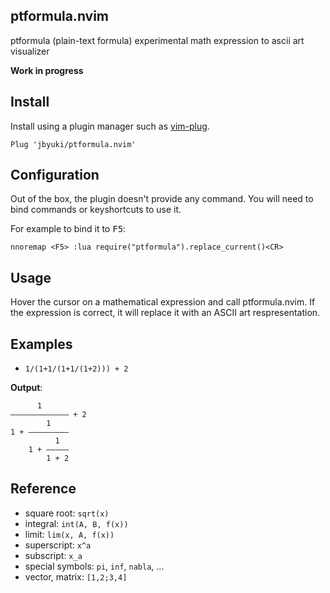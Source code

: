ptformula.nvim
--------------

ptformula (plain-text formula) experimental math expression to ascii art visualizer

**Work in progress**

Install
-------

Install using a plugin manager such as [vim-plug](https://github.com/junegunn/vim-plug).

```
Plug 'jbyuki/ptformula.nvim'
```

Configuration
-------------

Out of the box, the plugin doesn't provide any command. You will need to bind commands or keyshortcuts to use it.

For example to bind it to <kbd>F5</kbd>:

```
nnoremap <F5> :lua require("ptformula").replace_current()<CR>
```

Usage
-----

Hover the cursor on a mathematical expression and call ptformula.nvim. If the expression is correct, it will replace it with an ASCII art respresentation.

Examples
--------

* `1/(1+1/(1+1/(1+2))) + 2`

**Output**:
```
      1          
――――――――――――― + 2
        1        
1 + ―――――――――    
          1      
    1 + ―――――    
        1 + 2    
```

Reference
---------

* square root: `sqrt(x)`
* integral: `int(A, B, f(x))`
* limit: `lim(x, A, f(x))`
* superscript: `x^a`
* subscript: `x_a`
* special symbols: `pi`, `inf`, `nabla`, ...
* vector, matrix: `[1,2;3,4]`
